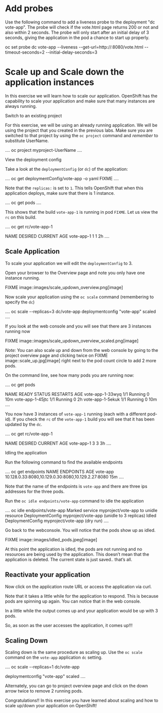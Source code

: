 # Add probes 

Use the following command to add a liveness probe to the deployment "dc vote-app". The probe will check if the vote.html page returns 200 or not and also within 2 seconds.  The probe will only start after an initial delay of 3 seconds, giving the application in the pod a chance to start up properly. 

oc set probe dc vote-app --liveness --get-url=http://:8080/vote.html --timeout-seconds=2 --initial-delay-seconds=3

# Scale up and Scale down the application instances

In this exercise we will learn how to scale our application. OpenShift
has the capability to scale your application and make sure that many
instances are always running.

Switch to an existing project

For this exercise, we will be using an already running application. We
will be using the project that you created in the
previous labs. Make sure you are switched to that project by using the
`oc project` command and *remember* to substitute UserName.

....
oc project myproject-UserName
....

View the deployment config

Take a look at the `deploymentConfig` (or `dc`) of the application:

....
oc get deploymentConfig/vote-app -o yaml
FIXME
....

Note that the `replicas:` is set to `1`. This tells OpenShift that when
this application deploys, make sure that there is 1 instance.

....
oc get pods
....

This shows that the build `vote-app-1` is running in pod `FIXME`. Let us
view the `rc` on this build.

....
oc get rc/vote-app-1

NAME          DESIRED   CURRENT   AGE
vote-app-1    1         1         2h
....

## Scale Application

To scale your application we will edit the `deploymentConfig` to 3.

Open your browser to the Overview page and note you only have one
instance running.

FIXME
image::images/scale_updown_overview.png[image]

Now scale your application using the `oc scale` command (remembering to
specify the `dc`)

....
oc scale --replicas=3 dc/vote-app
deploymentconfig "vote-app" scaled
....

If you look at the web console and you will see that there are 3 instances running now

FIXME
image::images/scale_updown_overview_scaled.png[image]

*Note:* You can also scale up and down from the web console by going to
the project overview page and clicking twice on FIXME image::scale_up.jpg[image] right next to the pod count circle to
add 2 more pods.

On the command line, see how many pods you are running now:

....
oc get pods

NAME           READY     STATUS      RESTARTS   AGE
vote-app-1-33wyq   1/1       Running     0          10m
vote-app-1-45jtc   1/1       Running     0          2h
vote-app-1-5ekuk   1/1       Running     0          10m
....

You now have 3 instances of `vote-app-1` running (each with a different
pod-id). If you check the `rc` of the `vote-app-1` build you will see that
it has been updated by the `dc`.

....
oc get rc/vote-app-1

NAME          DESIRED   CURRENT   AGE
vote-app-1    3         3         3h
....

Idling the application

Run the following command to find the available endpoints

....
oc get endpoints
NAME          ENDPOINTS                                            AGE
vote-app      10.128.0.33:8080,10.129.0.30:8080,10.129.2.27:8080   15m
....

Note that the name of the endpoints is `vote-app` and there are three ips addresses for the three pods.

Run the `oc idle endpoints/vote-app` command to idle the application

....
oc idle endpoints/vote-app
Marked service myproject/vote-app to unidle resource DeploymentConfig myproject/vote-app (unidle to 3 replicas)
Idled DeploymentConfig myproject/vote-app (dry run)
....

Go back to the webconsole. You will notice that the pods show up as idled.

FIXME
image::images/idled_pods.jpeg[image]

At this point the application is idled, the pods are not running and no
resources are being used by the application. This doesn’t mean that the
application is deleted. The current state is just saved.. that’s all.

## Reactivate your application

Now click on the application route URL or access the application via curl.

Note that it takes a little while for the application to respond. This
is because pods are spinning up again. You can notice that in the web
console.

In a little while the output comes up and your application would be up with 3 pods.

So, as soon as the user accesses the application, it comes up!!!

## Scaling Down

Scaling down is the same procedure as scaling up. Use the `oc scale` command on the `vote-app` application `dc` setting.

....
oc scale --replicas=1 dc/vote-app

deploymentconfig "vote-app" scaled
....

Alternately, you can go to project overview page and click on the down arrow twice to remove 2 running pods.

Congratulations!! In this exercise you have learned about scaling and
how to scale up/down your application on OpenShift!

